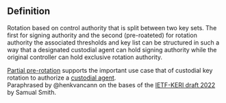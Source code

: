 ## Definition
Rotation based on control authority that is split between two key sets. The first for signing authority and the second (pre-roateted) for rotation authority the associated thresholds and key list can be structured in such a way that a designated custodial agent can hold signing authority while the original controller can hold exclusive rotation authority.

[Partial pre-rotation](partial-rotation) supports the important use case that of custodial key rotation to authorize a [custodial agent](custodial-agent).\
Paraphrased by @henkvancann on the bases of the [IETF-KERI draft 2022](https://github.com/WebOfTrust/ietf-keri/blob/main/draft-ssmith-keri.md) by Samual Smith.
